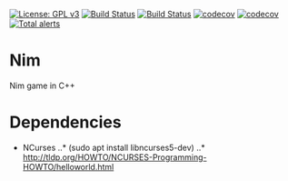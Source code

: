 [![License: GPL v3](https://img.shields.io/badge/License-GPL%20v3-blue.svg)](https://www.gnu.org/licenses/gpl-3.0)
[![Build Status](https://travis-ci.com/nboutin/nim.svg?branch=master)](https://travis-ci.com/nboutin/nim)
[![Build Status](https://travis-ci.com/nboutin/nim.svg?branch=develop)](https://travis-ci.com/nboutin/nim)
[![codecov](https://codecov.io/gh/nboutin/nim/branch/master/graph/badge.svg)](https://codecov.io/gh/nboutin/nim)
[![codecov](https://codecov.io/gh/nboutin/nim/branch/develop/graph/badge.svg)](https://codecov.io/gh/nboutin/nim)
[![Total alerts](https://img.shields.io/lgtm/alerts/g/nboutin/nim.svg?logo=lgtm&logoWidth=18)](https://lgtm.com/projects/g/nboutin/nim/alerts/)


# Nim
Nim game in C++

# Dependencies
* NCurses 
..* (sudo apt install libncurses5-dev)
..* http://tldp.org/HOWTO/NCURSES-Programming-HOWTO/helloworld.html
